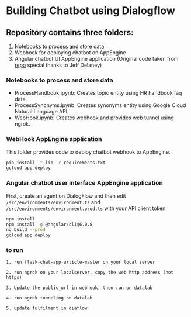 <!--
  Licensed to the Apache Software Foundation (ASF) under one or more
  contributor license agreements.  See the NOTICE file distributed with
  this work for additional information regarding copyright ownership.
  The ASF licenses this file to You under the Apache License, Version 2.0
  (the "License"); you may not use this file except in compliance with
  the License.  You may obtain a copy of the License at

      http://www.apache.org/licenses/LICENSE-2.0

  Unless required by applicable law or agreed to in writing, software
  distributed under the License is distributed on an "AS IS" BASIS,
  WITHOUT WARRANTIES OR CONDITIONS OF ANY KIND, either express or implied.
  See the License for the specific language governing permissions and
  limitations under the License.
-->


# Building Chatbot using Dialogflow

## Repository contains three folders:

1. Notebooks to process and store data
2. Webhook for deploying chatbot on AppEngine
3. Angular chatbot UI AppEngine application (Original code taken from [repo](https://github.com/AngularFirebase/59-angular-chatbot-dialogflow) special thanks to Jeff Delaney)

### Notebooks to process and store data

- ProcessHandbook.ipynb: Creates topic entity using HR handbook faq data.
- ProcessSynonyms.ipynb: Creates synonyms entity using Google Cloud Natural Language API.
- WebHook.ipynb: Creates webhook and provides web tunnel using ngrok.

### WebHook AppEngine application

This folder provides code to deploy chatbot webhook to AppEngine.
```bash
pip install -t lib -r requirements.txt
gcloud app deploy
```

### Angular chatbot user interface AppEngine application

First, create an agent on DialogFlow and then edit `/src/environments/environment.ts` and `/src/environments/environment.prod.ts` with your API client token
```bash
npm install
npm install -g @angular/cli@6.0.8
ng build --prod
gcloud app deploy
```


### to run

    1. run flask-chat-app-article-master on your local server

    2. run ngrok on your localserver, copy the web http address (not https)

    3. Update the public_url in webhook, then run on datalab

    4. run ngrok tunneling on datalab

    5. update fulfilment in diaflow
